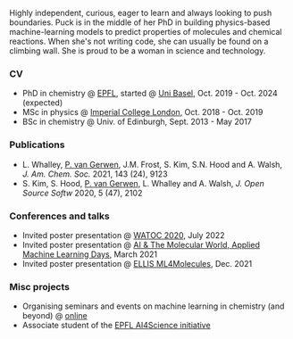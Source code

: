 Highly independent, curious, eager to learn and always looking to push boundaries. Puck is in the middle of her PhD in building physics-based machine-learning models to predict properties of molecules and chemical reactions. When she's not writing code, she can usually be found on a climbing wall. She is proud to be a woman in science and technology.

### CV 
- PhD in chemistry @ [EPFL](https://www.epfl.ch/labs/lcmd/), started @ [Uni Basel](https://www.chemspacelab.org/), Oct. 2019 - Oct. 2024 (expected)
- MSc in physics @ [Imperial College London](https://www.imperial.ac.uk/materials/research/tsm/), Oct. 2018 - Oct. 2019
- BSc in chemistry @ Univ. of Edinburgh, Sept. 2013 - May 2017

### Publications
- L. Whalley, <u>P. van Gerwen</u>, J.M. Frost, S. Kim, S.N. Hood and A. Walsh, <i>J. Am. Chem. Soc.</i> 2021, 143 (24), 9123
- S. Kim, S. Hood, <u>P. van Gerwen</u>, L. Whalley and A. Walsh, <i> J. Open Source Softw</i> 2020, 5 (47), 2102

### Conferences and talks 
- Invited poster presentation @ [WATOC 2020](https://www.cheminst.ca/conference/watoc-2020/), July 2022
- Invited poster presentation @ [AI & The Molecular World, Applied Machine Learning Days](https://appliedmldays.org/events/amld-epfl-2022/tracks/ai-the-molecular-world), March 2021
- Invited poster presentation @ [ELLIS ML4Molecules](https://moleculediscovery.github.io/workshop2021/), Dec. 2021

### Misc projects
- Organising seminars and events on machine learning in chemistry (and beyond) @ [online](https://www.epfl.ch/schools/sb/research/isic/news-events/machine-learning-seminars-che-651-spring/)
- Associate student of the [EPFL AI4Science initiative](https://www.epfl.ch/research/domains/cis/ai4science/) 
